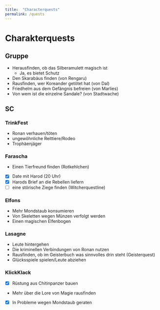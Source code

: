 ```yaml
---
title:  "Characterquests"
permalink: /quests
---
```


# Charakterquests
## Gruppe
- Herausfinden, ob das Silberamulett magisch ist
  - Ja, es bietet Schutz
- Den Skarabäus finden (von Rengaru)
- Rausfinden, wer Koreander getötet hat (von Dal)
- Friedhelm aus dem Gefängnis befreien (von Marlies)
- Von wem ist die einzelne Sandale? (von Stadtwache)

## SC
### TrinkFest
- Ronan verhauen/töten
- ungewöhnliche Reittiere/Rodeo
- Trophäenjäger

### Farascha
- Einen Tierfreund finden (Rotkehlchen)
- [x] Date mit Harod (20 Uhr)
- [x] Harods Brief an die Rebellen liefern
- [ ] eine störische Ziege finden (Witcherquestline)

### Elfons
- Mehr Mondstaub konsumieren
- Von Skeletten wegen Münzen verfolgt werden
- Einen magischen Elfenbogen

### Lasagne
- Leute hintergehen
- Die kriminellen Verbindungen von Ronan nutzen
- Rausfinden, ob im Geisterbuch was sinnvolles drin steht (Geisterquest)
- Glücksspiele spielen/Leute abziehen

### KlickKlack
- [x] Rüstung aus Chitinpanzer bauen
- Mehr über die Lore von Magie rausfinden
- [x] In Probleme wegen Mondstaub geraten